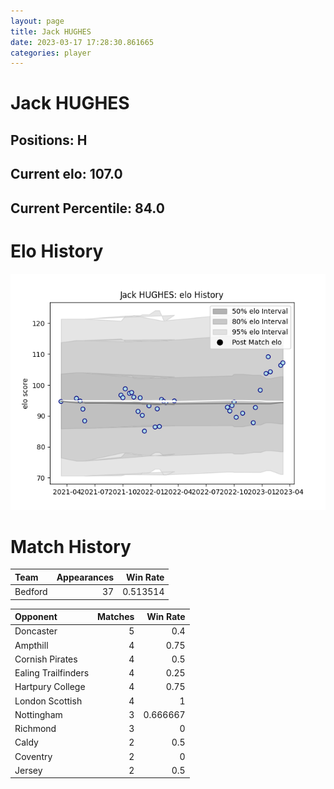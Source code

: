 ```yaml
---  
layout: page  
title: Jack HUGHES  
date: 2023-03-17 17:28:30.861665  
categories: player  
---
```

# Jack HUGHES

## Positions: H

## Current elo: 107.0

## Current Percentile: 84.0

# Elo History


![elo history](history_JackHUGHES.png)
# Match History


| Team    |   Appearances |   Win Rate |
|:--------|--------------:|-----------:|
| Bedford |            37 |   0.513514 |

| Opponent            |   Matches |   Win Rate |
|:--------------------|----------:|-----------:|
| Doncaster           |         5 |   0.4      |
| Ampthill            |         4 |   0.75     |
| Cornish Pirates     |         4 |   0.5      |
| Ealing Trailfinders |         4 |   0.25     |
| Hartpury College    |         4 |   0.75     |
| London Scottish     |         4 |   1        |
| Nottingham          |         3 |   0.666667 |
| Richmond            |         3 |   0        |
| Caldy               |         2 |   0.5      |
| Coventry            |         2 |   0        |
| Jersey              |         2 |   0.5      |
